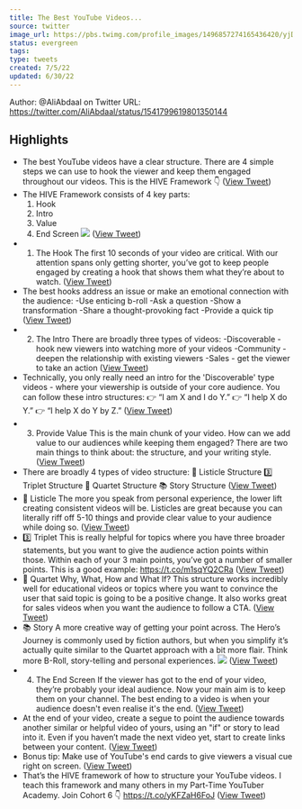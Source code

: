 ```yaml
---
title: The Best YouTube Videos...
source: twitter
image_url: https://pbs.twimg.com/profile_images/1496857274165436420/yjDjLCDh.jpg
status: evergreen
tags: 
type: tweets
created: 7/5/22
updated: 6/30/22
---
```


Author: @AliAbdaal on Twitter
URL: https://twitter.com/AliAbdaal/status/1541799619801350144

## Highlights
- The best YouTube videos have a clear structure.
  There are 4 simple steps we can use to hook the viewer and keep them engaged throughout our videos.
  This is the HIVE Framework 👇 ([View Tweet](https://twitter.com/AliAbdaal/status/1541799619801350144))
- The HIVE Framework consists of 4 key parts:
  1. Hook
  2. Intro
  3. Value
  4. End Screen 
  ![](https://pbs.twimg.com/media/FWWSl3kWQAAX0i7.jpg) ([View Tweet](https://twitter.com/AliAbdaal/status/1541799630320635906))
- 1. The Hook
  The first 10 seconds of your video are critical.
  With our attention spans only getting shorter, you’ve got to keep people engaged by creating a hook that shows them what they’re about to watch. ([View Tweet](https://twitter.com/AliAbdaal/status/1541799632803610627))
- The best hooks address an issue or make an emotional connection with the audience:
  -Use enticing b-roll
  -Ask a question
  -Show a transformation
  -Share a thought-provoking fact
  -Provide a quick tip ([View Tweet](https://twitter.com/AliAbdaal/status/1541799635832000513))
- 2. The Intro
  There are broadly three types of videos:
  -Discoverable - hook new viewers into watching more of your videos
  -Community - deepen the relationship with existing viewers
  -Sales - get the viewer to take an action ([View Tweet](https://twitter.com/AliAbdaal/status/1541799637803311105))
- Technically, you only really need an intro for the 'Discoverable' type videos - where your viewership is outside of your core audience.
  You can follow these intro structures:
  👉 “I am X and I do Y.”
  👉 “I help X do Y.”
  👉 “I help X do Y by Z.” ([View Tweet](https://twitter.com/AliAbdaal/status/1541799639804006400))
- 3. Provide Value 
  This is the main chunk of your video. 
  How can we add value to our audiences while keeping them engaged?
  There are two main things to think about: the structure, and your writing style. ([View Tweet](https://twitter.com/AliAbdaal/status/1541799641791987715))
- There are broadly 4 types of video structure: 
  📝 Listicle Structure 
  3️⃣ Triplet Structure 
  🎵 Quartet Structure
  📚 Story Structure ([View Tweet](https://twitter.com/AliAbdaal/status/1541799645206167553))
- 📝 Listicle
  The more you speak from personal experience, the lower lift creating consistent videos will be. 
  Listicles are great because you can literally riff off 5-10 things and provide clear value to your audience while doing so. ([View Tweet](https://twitter.com/AliAbdaal/status/1541799646955294720))
- 3️⃣ Triplet
  This is really helpful for topics where you have three broader statements, but you want to give the audience action points within those.
  Within each of your 3 main points, you’ve got a number of smaller points.
  This is a good example: https://t.co/m1sqYQ2CRa ([View Tweet](https://twitter.com/AliAbdaal/status/1541799649266339842))
- 🎵 Quartet
  Why, What, How and What If?
  This structure works incredibly well for educational videos or topics where you want to convince the user that said topic is going to be a positive change.
  It also works great for sales videos when you want the audience to follow a CTA. ([View Tweet](https://twitter.com/AliAbdaal/status/1541799651430600709))
- 📚 Story 
  A more creative way of getting your point across. 
  The Hero’s Journey is commonly used by fiction authors, but when you simplify it’s actually quite similar to the Quartet approach with a bit more flair. 
  Think more B-Roll, story-telling and personal experiences. 
  ![](https://pbs.twimg.com/media/FWWSnhlWIAIZUZm.jpg) ([View Tweet](https://twitter.com/AliAbdaal/status/1541799659542298625))
- 4. The End Screen 
  If the viewer has got to the end of your video, they’re probably your ideal audience. Now your main aim is to keep them on your channel.
  The best ending to a video is when your audience doesn't even realise it's the end. ([View Tweet](https://twitter.com/AliAbdaal/status/1541799662495178753))
- At the end of your video, create a segue to point the audience towards another similar or helpful video of yours, using an "if" or story to lead into it.
  Even if you haven’t made the next video yet, start to create links between your content. ([View Tweet](https://twitter.com/AliAbdaal/status/1541799664474791938))
- Bonus tip: Make use of YouTube's end cards to give viewers a visual cue right on screen. ([View Tweet](https://twitter.com/AliAbdaal/status/1541799666404278273))
- That’s the HIVE framework of how to structure your YouTube videos.
  I teach this framework and many others in my Part-Time YouTuber Academy.
  Join Cohort 6 👇 https://t.co/yKFZaH6FoJ ([View Tweet](https://twitter.com/AliAbdaal/status/1541799668362903559))
